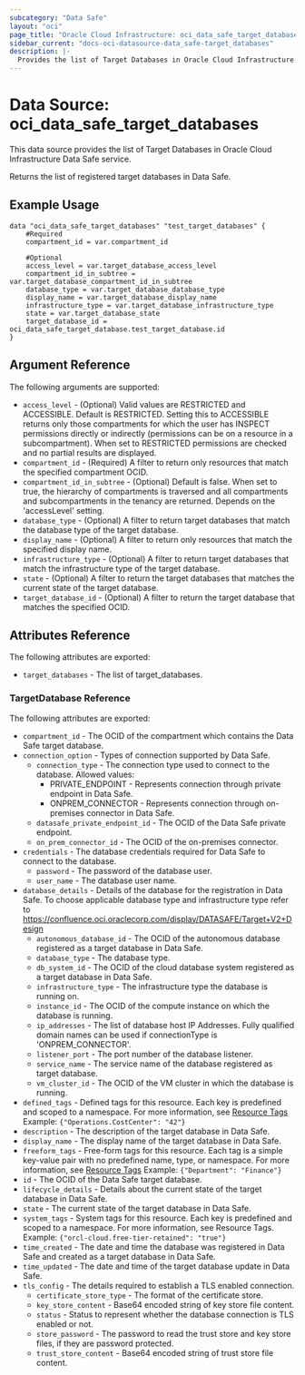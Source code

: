 ```yaml
---
subcategory: "Data Safe"
layout: "oci"
page_title: "Oracle Cloud Infrastructure: oci_data_safe_target_databases"
sidebar_current: "docs-oci-datasource-data_safe-target_databases"
description: |-
  Provides the list of Target Databases in Oracle Cloud Infrastructure Data Safe service
---
```


# Data Source: oci_data_safe_target_databases
This data source provides the list of Target Databases in Oracle Cloud Infrastructure Data Safe service.

Returns the list of registered target databases in Data Safe.


## Example Usage

```hcl
data "oci_data_safe_target_databases" "test_target_databases" {
	#Required
	compartment_id = var.compartment_id

	#Optional
	access_level = var.target_database_access_level
	compartment_id_in_subtree = var.target_database_compartment_id_in_subtree
	database_type = var.target_database_database_type
	display_name = var.target_database_display_name
	infrastructure_type = var.target_database_infrastructure_type
	state = var.target_database_state
	target_database_id = oci_data_safe_target_database.test_target_database.id
}
```

## Argument Reference

The following arguments are supported:

* `access_level` - (Optional) Valid values are RESTRICTED and ACCESSIBLE. Default is RESTRICTED. Setting this to ACCESSIBLE returns only those compartments for which the user has INSPECT permissions directly or indirectly (permissions can be on a resource in a subcompartment). When set to RESTRICTED permissions are checked and no partial results are displayed. 
* `compartment_id` - (Required) A filter to return only resources that match the specified compartment OCID.
* `compartment_id_in_subtree` - (Optional) Default is false. When set to true, the hierarchy of compartments is traversed and all compartments and subcompartments in the tenancy are returned. Depends on the 'accessLevel' setting. 
* `database_type` - (Optional) A filter to return target databases that match the database type of the target database.
* `display_name` - (Optional) A filter to return only resources that match the specified display name. 
* `infrastructure_type` - (Optional) A filter to return target databases that match the infrastructure type of the target database.
* `state` - (Optional) A filter to return the target databases that matches the current state of the target database.
* `target_database_id` - (Optional) A filter to return the target database that matches the specified OCID.


## Attributes Reference

The following attributes are exported:

* `target_databases` - The list of target_databases.

### TargetDatabase Reference

The following attributes are exported:

* `compartment_id` - The OCID of the compartment which contains the Data Safe target database.
* `connection_option` - Types of connection supported by Data Safe.
	* `connection_type` - The connection type used to connect to the database. Allowed values:
		* PRIVATE_ENDPOINT - Represents connection through private endpoint in Data Safe.
		* ONPREM_CONNECTOR - Represents connection through on-premises connector in Data Safe. 
	* `datasafe_private_endpoint_id` - The OCID of the Data Safe private endpoint.
	* `on_prem_connector_id` - The OCID of the on-premises connector.
* `credentials` - The database credentials required for Data Safe to connect to the database.
	* `password` - The password of the database user.
	* `user_name` - The database user name.
* `database_details` - Details of the database for the registration in Data Safe. To choose applicable database type and infrastructure type refer to  https://confluence.oci.oraclecorp.com/display/DATASAFE/Target+V2+Design 
	* `autonomous_database_id` - The OCID of the autonomous database registered as a target database in Data Safe.
	* `database_type` - The database type.
	* `db_system_id` - The OCID of the cloud database system registered as a target database in Data Safe.
	* `infrastructure_type` - The infrastructure type the database is running on.
	* `instance_id` - The OCID of the compute instance on which the database is running.
	* `ip_addresses` - The list of database host IP Addresses. Fully qualified domain names can be used if connectionType is 'ONPREM_CONNECTOR'. 
	* `listener_port` - The port number of the database listener.
	* `service_name` - The service name of the database registered as target database.
	* `vm_cluster_id` - The OCID of the VM cluster in which the database is running.
* `defined_tags` - Defined tags for this resource. Each key is predefined and scoped to a namespace. For more information, see [Resource Tags](https://docs.cloud.oracle.com/iaas/Content/General/Concepts/resourcetags.htm)  Example: `{"Operations.CostCenter": "42"}` 
* `description` - The description of the target database in Data Safe.
* `display_name` - The display name of the target database in Data Safe.
* `freeform_tags` - Free-form tags for this resource. Each tag is a simple key-value pair with no predefined name, type, or namespace. For more information, see [Resource Tags](https://docs.cloud.oracle.com/iaas/Content/General/Concepts/resourcetags.htm)  Example: `{"Department": "Finance"}` 
* `id` - The OCID of the Data Safe target database.
* `lifecycle_details` - Details about the current state of the target database in Data Safe.
* `state` - The current state of the target database in Data Safe.
* `system_tags` - System tags for this resource. Each key is predefined and scoped to a namespace. For more information, see Resource Tags. Example: `{"orcl-cloud.free-tier-retained": "true"}` 
* `time_created` - The date and time the database was registered in Data Safe and created as a target database in Data Safe.
* `time_updated` - The date and time of the target database update in Data Safe.
* `tls_config` - The details required to establish a TLS enabled connection.
	* `certificate_store_type` - The format of the certificate store.
	* `key_store_content` - Base64 encoded string of key store file content.
	* `status` - Status to represent whether the database connection is TLS enabled or not.
	* `store_password` - The password to read the trust store and key store files, if they are password protected.
	* `trust_store_content` - Base64 encoded string of trust store file content.

